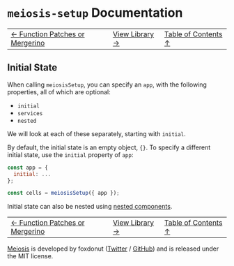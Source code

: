 # `meiosis-setup` Documentation

| | | |
| ---- | ---- | ---- |
| [&larr; Function Patches or Mergerino](setup-function-patches-or-mergerino.html) | [View Library &rarr;](setup-view-library.html) | [Table of Contents &uarr;](setup-toc.html) |

## Initial State

When calling `meiosisSetup`, you can specify an `app`, with the following properties, all of which
are optional:

- `initial`
- `services`
- `nested`

We will look at each of these separately, starting with `initial`.

By default, the initial state is an empty object, `{}`. To specify a different initial state, use
the `initial` property of `app`:

```js
const app = {
  initial: ...
};

const cells = meiosisSetup({ app });
```

Initial state can also be nested using [nested components](setup-nested-components.html).

| | | |
| ---- | ---- | ---- |
| [&larr; Function Patches or Mergerino](setup-function-patches-or-mergerino.html) | [View Library &rarr;](setup-view-library.html) | [Table of Contents &uarr;](setup-toc.html) |

[Meiosis](https://meiosis.js.org) is developed by foxdonut ([Twitter](http://twitter.com/foxdonut00) /
[GitHub](https://github.com/foxdonut)) and is released under the MIT license.
